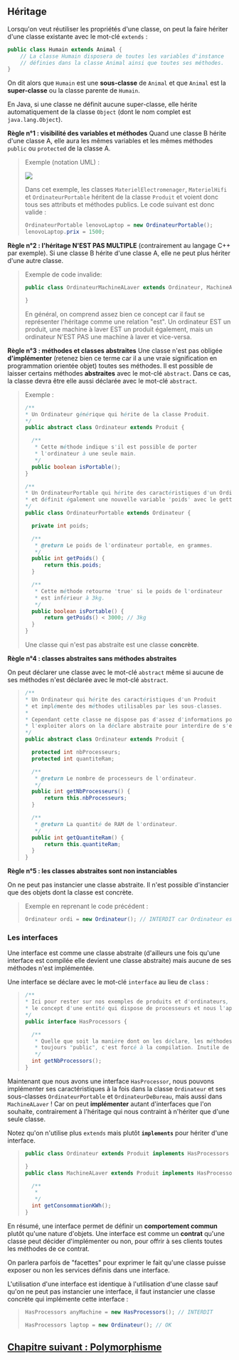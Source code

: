 ## Héritage

Lorsqu'on veut réutiliser les propriétés d'une classe, on peut la faire hériter
d'une classe existante avec le mot-clé `extends` :

```java
public class Humain extends Animal {
    // La classe Humain disposera de toutes les variables d'instance
    // définies dans la classe Animal ainsi que toutes ses méthodes.
}
```

On dit alors que `Humain` est une **sous-classe** de `Animal` et que `Animal` 
est la **super-classe** ou la classe parente de `Humain`.

En Java, si une classe ne définit aucune super-classe, elle hérite 
automatiquement de la classe `Object` (dont le nom complet est `java.lang.Object`).


**Règle n°1 : visibilité des variables et méthodes**
Quand une classe B hérite d'une classe A, elle aura les mêmes variables et les 
mêmes méthodes `public` ou `protected` de la classe A.

>Exemple (notation UML) :
>
>[![](https://mermaid.ink/img/pako:eNp9k1FvmzAQx78K8tOqkSgGmiaoL1M2bdJUrVoeKk28GLikJ5kzO9tSuyzffSZFLQw2v4D9_9_dzz77JCpTg8hFpZW1H1EdWTUFRWHcs6k9uuj292IR3SkHjKA_aagcmwZIHYH_Y_yCB5yRv3GNFCye7w07VWoo6MV2AXg1n14Wu_G-ZXyK8gjJDRap_EAEYD8rVuQQJoYabMXYOjQUtL1jpONAbhT_9PCXch6izG95SLZAqrGC79AGiBI1uglGb9kZsqZpVE8zJgXr-hQa3l1FpTEaFA0MR3DDBF8fHoPtNccsdHf8I9TWo7WKKniYItp9CAIThH_U9jo0LNTcGW14puq0q-PabCqwNsgznVhQuTNd5NA0BgxXcnJogestIqCN2ihi0QA3Cutwsy8khXCP0EAh8vBbw0F57QpRUGdV3pn9M1Uid-whFr6tw176tyDyg9I2rLaKfhgzmov8JJ5EfiOX2yRJk1WykduVzK5j8SzyRCbLdbZJbtYruUmv0yw7x-LXJYNcynUq11kmt2kmsyDHAmp0hu_6x9h9zn8AodIfbA?type=png)](https://mermaid.live/edit#pako:eNp9k1FvmzAQx78K8tOqkSgGmiaoL1M2bdJUrVoeKk28GLikJ5kzO9tSuyzffSZFLQw2v4D9_9_dzz77JCpTg8hFpZW1H1EdWTUFRWHcs6k9uuj292IR3SkHjKA_aagcmwZIHYH_Y_yCB5yRv3GNFCye7w07VWoo6MV2AXg1n14Wu_G-ZXyK8gjJDRap_EAEYD8rVuQQJoYabMXYOjQUtL1jpONAbhT_9PCXch6izG95SLZAqrGC79AGiBI1uglGb9kZsqZpVE8zJgXr-hQa3l1FpTEaFA0MR3DDBF8fHoPtNccsdHf8I9TWo7WKKniYItp9CAIThH_U9jo0LNTcGW14puq0q-PabCqwNsgznVhQuTNd5NA0BgxXcnJogestIqCN2ihi0QA3Cutwsy8khXCP0EAh8vBbw0F57QpRUGdV3pn9M1Uid-whFr6tw176tyDyg9I2rLaKfhgzmov8JJ5EfiOX2yRJk1WykduVzK5j8SzyRCbLdbZJbtYruUmv0yw7x-LXJYNcynUq11kmt2kmsyDHAmp0hu_6x9h9zn8AodIfbA)
>
>Dans cet exemple, les classes `MaterielElectromenager`, `MaterielHifi` et 
>`OrdinateurPortable` héritent de la classe `Produit` et voient donc tous ses
>attributs et méthodes publics. Le code suivant est donc valide :
>
>```java
>OrdinateurPortable lenovoLaptop = new OrdinateurPortable();
>lenovoLaptop.prix = 1500;
>```


**Règle n°2 : l'héritage N'EST PAS MULTIPLE** (contrairement au langage C++ par exemple).
Si une classe B hérite d'une classe A, elle ne peut plus hériter d'une autre classe.

>Exemple de code invalide:
>
>```java
>public class OrdinateurMachineALaver extends Ordinateur, MachineALaver{
>
>}
>```
>
>En général, on comprend assez bien ce concept car il faut se représenter l'héritage
>comme une relation "est". Un ordinateur EST un produit, une machine à laver EST un
>produit également, mais un ordinateur N'EST PAS une machine à laver et vice-versa. 


**Règle n°3 : méthodes et classes abstraites**
Une classe n'est pas obligée **d'implémenter** (retenez bien ce terme car il a une
vraie signification en programmation orientée objet) toutes ses méthodes. Il est 
possible de laisser certains méthodes **abstraites** avec le mot-clé `abstract`.
Dans ce cas, la classe devra être elle aussi déclarée avec le mot-clé `abstract`.

>Exemple :
>
>```java
>/**
> * Un Ordinateur générique qui hérite de la classe Produit.
> */
>public abstract class Ordinateur extends Produit {
>
>   /**
>    * Cette méthode indique s'il est possible de porter 
>    * l'ordinateur à une seule main.
>    */
>   public boolean isPortable(); 
>}
>
>/**
> * Un OrdinateurPortable qui hérite des caractéristiques d'un Ordinateur
> * et définit également une nouvelle variable 'poids' avec le getter associé.
> */
>public class OrdinateurPortable extends Ordinateur {
>
>   private int poids;
>
>   /**
>    * @return Le poids de l'ordinateur portable, en grammes.
>    */
>   public int getPoids() {
>       return this.poids;
>   }
>
>   /**
>    * Cette méthode retourne 'true' si le poids de l'ordinateur 
>    * est inférieur à 3kg.
>    */
>   public boolean isPortable() {
>       return getPoids() < 3000; // 3kg
>   }
>}
>```
>
>Une classe qui n'est pas abstraite est une classe **concrète**.

**Règle n°4 : classes abstraites sans méthodes abstraites**

On peut déclarer une classe avec le mot-clé `abstract` même si aucune de ses méthodes
n'est déclarée avec le mot-clé `abstract`.

>```java
>/**
> * Un Ordinateur qui hérite des caractéristiques d'un Produit
> * et implémente des méthodes utilisables par les sous-classes.
> * 
> * Cependant cette classe ne dispose pas d'assez d'informations pour qu'on puisse
> * l'exploiter alors on la déclare abstraite pour interdire de s'en servir directement.
> */
>public abstract class Ordinateur extends Produit {
>
>   protected int nbProcesseurs;
>   protected int quantiteRam;
>
>   /**
>    * @return Le nombre de processeurs de l'ordinateur.
>    */
>   public int getNbProcesseurs() {
>       return this.nbProcesseurs;
>   }
>
>   /**
>    * @return La quantité de RAM de l'ordinateur.
>    */
>   public int getQuantiteRam() {
>       return this.quantiteRam;
>   }
>}
>```

**Règle n°5 : les classes abstraites sont non instanciables**

On ne peut pas instancier une classe abstraite. Il n'est possible d'instancier que 
des objets dont la classe est concrète.

>Exemple en reprenant le code précédent :
>
>```java
>Ordinateur ordi = new Ordinateur(); // INTERDIT car Ordinateur est une classe abstraite
>```

### Les interfaces

Une interface est comme une classe abstraite (d'ailleurs une fois qu'une 
interface est compilée elle devient une classe abstraite) mais aucune de 
ses méthodes n'est implémentée.

Une interface se déclare avec le mot-clé `interface` au lieu de `class` :

>```java
>/**
> * Ici pour rester sur nos exemples de produits et d'ordinateurs, nous introduisons
> * le concept d'une entité qui dispose de processeurs et nous l'appelons "HasProcessors".  
> */
>public interface HasProcessors {
>
>   /**
>    * Quelle que soit la manière dont on les déclare, les méthodes d'une interface sont
>    * toujours "public", c'est forcé à la compilation. Inutile de mettre le mot-clé "public".
>    */
>   int getNbProcessors();
>}
>```

Maintenant que nous avons une interface `HasProcessor`, nous pouvons implémenter ses
caractéristiques à la fois dans la classe `Ordinateur` et ses sous-classes `OrdinateurPortable`
et `OrdinateurDeBureau`, mais aussi dans `MachineALaver` ! Car on peut **implémenter**
autant d'interfaces que l'on souhaite, contrairement à l'héritage qui nous contraint
à n'hériter que d'une seule classe.

Notez qu'on n'utilise plus `extends` mais plutôt **`implements`** pour hériter d'une interface.

>```java
>public class Ordinateur extends Produit implements HasProcessors {
>
>}
>public class MachineALaver extends Produit implements HasProcessors {
>
>   /**
>    *
>    */
>   int getConsommationKWh();
>}
>```

En résumé, une interface permet de définir un **comportement commun** plutôt qu'une 
nature d'objets. Une interface est comme un **contrat** qu'une classe peut décider 
d'implémenter ou non, pour offrir à ses clients toutes les méthodes de ce contrat.

On parlera parfois de "facettes" pour exprimer le fait qu'une classe puisse exposer
ou non les services définis dans une interface.

L'utilisation d'une interface est identique à l'utilisation d'une classe sauf
qu'on ne peut pas instancier une interface, il faut instancier une classe concrète qui
implémente cette interface :

>```java
>HasProcessors anyMachine = new HasProcessors(); // INTERDIT
>
>HasProcessors laptop = new Ordinateur(); // OK
>```

## [Chapitre suivant : Polymorphisme](08_poo_polymorphisme.md)
